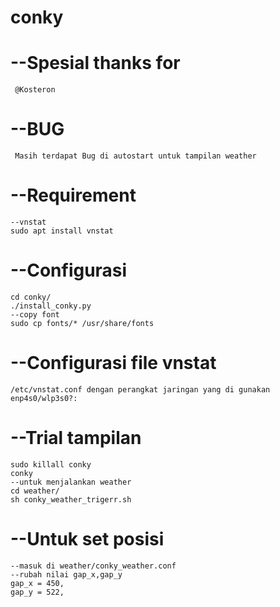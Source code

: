 # conky
# --Spesial thanks for
     @Kosteron
     
# --BUG
     Masih terdapat Bug di autostart untuk tampilan weather

# --Requirement
    --vnstat 
    sudo apt install vnstat

# --Configurasi
    cd conky/ 
    ./install_conky.py
    --copy font 
    sudo cp fonts/* /usr/share/fonts

# --Configurasi file vnstat 
    /etc/vnstat.conf dengan perangkat jaringan yang di gunakan enp4s0/wlp3s0?:

# --Trial tampilan
    sudo killall conky
    conky
    --untuk menjalankan weather
    cd weather/
    sh conky_weather_trigerr.sh

# --Untuk set posisi
    --masuk di weather/conky_weather.conf
    --rubah nilai gap_x,gap_y
    gap_x = 450,
    gap_y = 522,
